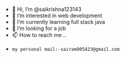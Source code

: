 - 👋 Hi, I’m @saikrishna123143
- 👀 I’m interested in web development
- 🌱 I’m currently learning full stack java
- 💞️ I’m looking for a job
- 📫 How to reach me ..
-     my personal mail:-sairam905423@gmail.com

<!---
saikrishna123143/saikrishna123143 is a ✨ special ✨ repository because its `README.md` (this file) appears on your GitHub profile.
You can click the Preview link to take a look at your changes.
--->
